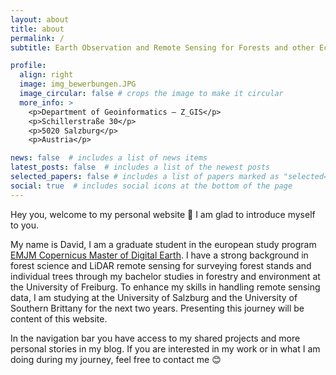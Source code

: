 ```yaml
---
layout: about
title: about
permalink: /
subtitle: Earth Observation and Remote Sensing for Forests and other Ecosystems

profile:
  align: right
  image: img_bewerbungen.JPG
  image_circular: false # crops the image to make it circular
  more_info: >
    <p>Department of Geoinformatics – Z_GIS</p>
    <p>Schillerstraße 30</p>
    <p>5020 Salzburg</p>
    <p>Austria</p>

news: false  # includes a list of news items
latest_posts: false  # includes a list of the newest posts
selected_papers: false # includes a list of papers marked as "selected={true}"
social: true  # includes social icons at the bottom of the page
---
```


Hey you, 
welcome to my personal website :wave: I am glad to introduce myself to you.

My name is David, I am a graduate student in the european study program [EMJM Copernicus Master of Digital Earth](https://master-cde.eu/). I have a strong background in forest science and LiDAR remote sensing for surveying forest stands and individual trees through my bachelor studies in forestry and environment at the University of Freiburg. To enhance my skills in handling remote sensing data, I am studying at the University of Salzburg and the University of Southern Brittany for the next two years. Presenting this journey will be content of this website.

In the navigation bar you have access to my shared projects and more personal stories in my blog. If you are interested in my work or in what I am doing during my journey, feel free to contact me :blush: